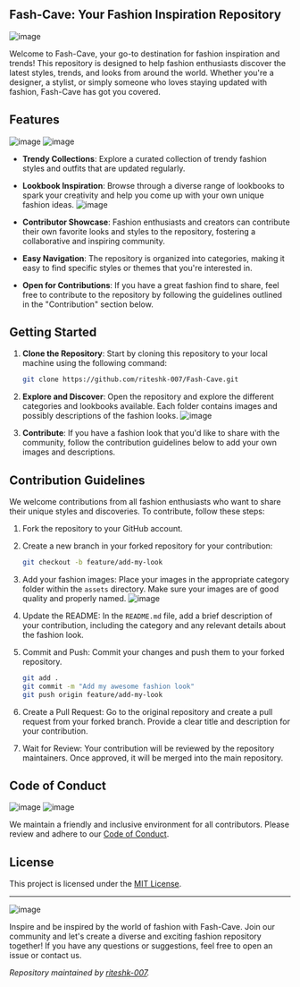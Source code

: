 ## **Fash-Cave: Your Fashion Inspiration Repository**

![image](https://github.com/riteshk-007/Fash-Cave/assets/135107962/8ff15316-db3c-4118-8cf0-8f133287e656)


Welcome to Fash-Cave, your go-to destination for fashion inspiration and trends! This repository is designed to help fashion enthusiasts discover the latest styles, trends, and looks from around the world. Whether you're a designer, a stylist, or simply someone who loves staying updated with fashion, Fash-Cave has got you covered.

## Features
![image](https://github.com/riteshk-007/Fash-Cave/assets/135107962/3b9d3d4f-6601-4bc7-8491-bc164aff1471)
![image](https://github.com/riteshk-007/Fash-Cave/assets/135107962/def76516-b7a1-4ad0-bc26-42dac9e399e6)

- **Trendy Collections**: Explore a curated collection of trendy fashion styles and outfits that are updated regularly.

- **Lookbook Inspiration**: Browse through a diverse range of lookbooks to spark your creativity and help you come up with your own unique fashion ideas.
![image](https://github.com/riteshk-007/Fash-Cave/assets/135107962/5b8a755b-5aee-4dc1-a6ed-cc2824855be7)

- **Contributor Showcase**: Fashion enthusiasts and creators can contribute their own favorite looks and styles to the repository, fostering a collaborative and inspiring community.

- **Easy Navigation**: The repository is organized into categories, making it easy to find specific styles or themes that you're interested in.

- **Open for Contributions**: If you have a great fashion find to share, feel free to contribute to the repository by following the guidelines outlined in the "Contribution" section below.

## Getting Started

1. **Clone the Repository**: Start by cloning this repository to your local machine using the following command:
   ```bash
   git clone https://github.com/riteshk-007/Fash-Cave.git
   ```

2. **Explore and Discover**: Open the repository and explore the different categories and lookbooks available. Each folder contains images and possibly descriptions of the fashion looks.
![image](https://github.com/riteshk-007/Fash-Cave/assets/135107962/42a1d303-87b6-4450-b11a-5643cc547935)

3. **Contribute**: If you have a fashion look that you'd like to share with the community, follow the contribution guidelines below to add your own images and descriptions.

## Contribution Guidelines

We welcome contributions from all fashion enthusiasts who want to share their unique styles and discoveries. To contribute, follow these steps:

1. Fork the repository to your GitHub account.

2. Create a new branch in your forked repository for your contribution:
   ```bash
   git checkout -b feature/add-my-look
   ```

3. Add your fashion images: Place your images in the appropriate category folder within the `assets` directory. Make sure your images are of good quality and properly named.
![image](https://github.com/riteshk-007/Fash-Cave/assets/135107962/c0220fe2-a964-4579-abb6-a42e37cade36)

4. Update the README: In the `README.md` file, add a brief description of your contribution, including the category and any relevant details about the fashion look.

5. Commit and Push: Commit your changes and push them to your forked repository.
   ```bash
   git add .
   git commit -m "Add my awesome fashion look"
   git push origin feature/add-my-look
   ```

6. Create a Pull Request: Go to the original repository and create a pull request from your forked branch. Provide a clear title and description for your contribution.

7. Wait for Review: Your contribution will be reviewed by the repository maintainers. Once approved, it will be merged into the main repository.

## Code of Conduct
![image](https://github.com/riteshk-007/Fash-Cave/assets/135107962/1cca767d-2b43-430f-915d-3c276ee59562) ![image](https://github.com/riteshk-007/Fash-Cave/assets/135107962/62d34301-f125-4af8-a631-36bae0865d53)


We maintain a friendly and inclusive environment for all contributors. Please review and adhere to our [Code of Conduct](CODE_OF_CONDUCT.md).

## License

This project is licensed under the [MIT License](LICENSE).

---
![image](https://github.com/riteshk-007/Fash-Cave/assets/135107962/27cf6894-a97c-4354-a173-9f3e925ce38d)

Inspire and be inspired by the world of fashion with Fash-Cave. Join our community and let's create a diverse and exciting fashion repository together! If you have any questions or suggestions, feel free to open an issue or contact us.

*Repository maintained by [riteshk-007](https://github.com/riteshk-007).*
